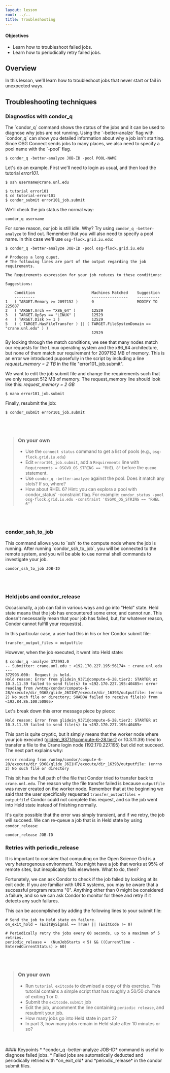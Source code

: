 ```yaml
---
layout: lesson
root: ../..
title: Troubleshooting
---
```

<div class="objectives" markdown="1">

#### Objectives
*   Learn how to troubleshoot failed jobs.
*   Learn how to periodically retry failed jobs.
</div>

<h2>Overview </h2> 
In this lesson, we'll learn how to troubleshoot jobs that never start or fail in unexpected ways. 

<h2> Troubleshooting techniques </h2> 

<h3> Diagnostics with condor_q  </h3> 
The `condor_q` command shows the status of the jobs and it can be used to diagnose why jobs are not 
running. Using the `-better-analze` flag with `condor_q` can show you detailed information about why a job isn't starting. Since OSG Connect sends jobs to many places, we also need to specify a pool name with the `-pool` flag. 

~~~
$ condor_q -better-analyze JOB-ID -pool POOL-NAME
~~~

Let's do an example. First we'll need to login as usual, and then load the tutorial *error101*.

~~~
$ ssh username@crane.unl.edu

$ tutorial error101
$ cd tutorial-error101
$ condor_submit error101_job.submit 
~~~

We'll check the job status the normal way:

~~~
condor_q username
~~~

For some reason, our job is still idle. Why? Try using `condor_q -better-analyze` to find out. Remember that you will also need to specify a pool name. In this case we'll use `osg-flock.grid.iu.edu`:

~~~
$ condor_q -better-analyze JOB-ID -pool osg-flock.grid.iu.edu
 
# Produces a long ouput. 
# The following lines are part of the output regarding the job requirements.  

The Requirements expression for your job reduces to these conditions:

Suggestions:

    Condition                         Machines Matched    Suggestion
    ---------                         ----------------    ----------
1   ( TARGET.Memory >= 2097152 )      0                   MODIFY TO 225687
2   ( TARGET.Arch == "X86_64" )       12529                
3   ( TARGET.OpSys == "LINUX" )       12529                
4   ( TARGET.Disk >= 1 )              12529                
5   ( ( TARGET.HasFileTransfer ) || ( TARGET.FileSystemDomain == "crane.unl.edu" ) )
                                      12529    
~~~

By looking through the match conditions, we see that many nodes match our requests for the Linux operating system and the x86_64 architecture, but none of them match our requirement for 2097152 MB of memory. This is an error we introduced 
puposefully in the script by including a line *request_memory = 2 TB* in the file "error101_job.submit". 

We want to edit the job submit file and change the requirements such that we only request 512 MB of memory. The request_memory line should look like this: *request_memory = 2 GB*

~~~
$ nano error101_job.submit
~~~

Finally, resubmit the job:

~~~
$ condor_submit error101_job.submit
~~~

<br/>
<br/>

> ### On your own
> * Use the `connect status` command to get a list of pools (e.g., `osg-flock.grid.iu.edu`) <br/>
> * Edit `error101_job.submit`, add a `Requirements` line with `Requirements = OSGVO_OS_STRING == "RHEL 8"` before the `queue` statement. <br/>
> *  Use `condor_q -better-analyze` against the pool. Does it match any slots? If so, where?
> *  How about RHEL 6? Hint: you can explora a pool with condor_status' -constraint flag. For example: `condor_status -pool osg-flock.grid.iu.edu -constraint 'OSGVO_OS_STRING == "RHEL 6"'`

<br/>
<br/>

<h3> condor_ssh_to_job </h3> 
This command allows you to `ssh` to the compute node where the job is running. After running `condor_ssh_to_job`, you will be connected to the remote system, and you will be able to use normal shell commands to investigate your job.

~~~
condor_ssh_to_job JOB-ID  
~~~

<br/>
<br/>

<h3> Held jobs and condor_release </h3>

Occasionally, a job can fail in various ways and go into "Held" state. Held state means that the job has encountered some error, and cannot run. This doesn't necessarily mean that your job has failed, but, for whatever reason, Condor cannot fulfill your request(s).

In this particular case, a user had this in his or her Condor submit file:

~~~
transfer_output_files = outputfile
~~~

However, when the job executed, it went into Held state:

~~~
$ condor_q -analyze 372993.0
-- Submitter: crane.unl.edu : <192.170.227.195:56174> : crane.unl.edu
---
372993.000:  Request is held.
Hold reason: Error from glidein_9371@compute-6-28.tier2: STARTER at 10.3.11.39 failed to send file(s) to <192.170.227.195:40485>: error reading from /wntmp/condor/compute-6-28/execute/dir_9368/glide_J6I1HT/execute/dir_16393/outputfile: (errno 2) No such file or directory; SHADOW failed to receive file(s) from <192.84.86.100:50805>
~~~

Let's break down this error message piece by piece:

~~~
Hold reason: Error from glidein_9371@compute-6-28.tier2: STARTER at 10.3.11.39 failed to send file(s) to <192.170.227.195:40485>
~~~

This part is quite cryptic, but it simply means that the worker node where your job executed (glidein_9371@compute-6-28.tier2 or 10.3.11.39) tried to transfer a file to the Crane login node (192.170.227.195) but did not succeed. The next part explains why:

~~~
error reading from /wntmp/condor/compute-6-28/execute/dir_9368/glide_J6I1HT/execute/dir_16393/outputfile: (errno 2) No such file or directory
~~~

This bit has the full path of the file that Condor tried to transfer back to `crane.unl.edu`. The reason why the file transfer failed is because `outputfile` was never created on the worker node. Remember that at the beginning we said that the user specifically requested `transfer_outputfiles = outputfile`! Condor could not complete this request, and so the job went into Held state instead of finishing normally.

It's quite possible that the error was simply transient, and if we retry, the job will succeed. We can re-queue a job that is in Held state by using `condor_release`: 

~~~
condor_release JOB-ID 
~~~


<h3> Retries with periodic_release </h3>

It is important to consider that computing on the Open Science Grid is a very heterogenous environment. You might have a job that works at 95% of remote sites, but inexplicably fails elsewhere. What to do, then? 

Fortunately, we can ask Condor to check if the job failed by looking at its exit code. If you are familiar with UNIX systems, you may be aware that a successful program returns "0". Anything other than 0 might be considered a failure, and so we can ask Condor to monitor for these and retry if it detects any such failures. 

This can be accomplished by adding the following lines to your submit file:

~~~
# Send the job to Held state on failure. 
on_exit_hold = (ExitBySignal == True) || (ExitCode != 0)  

# Periodically retry the jobs every 60 seconds, up to a maximum of 5 retries.
periodic_release =  (NumJobStarts < 5) && ((CurrentTime - EnteredCurrentStatus) > 60)
~~~

<br/>
<br/>

> ### On your own
> * Run `tutorial exitcode` to download a copy of this exercise. This tutorial contains a simple script that has roughly a 50/50 chance of exiting 1 or 0. <br/>
> * Submit the `exitcode.submit` job <br/>
> * Edit the job, uncomment the line containing `periodic release`, and resubmit your job.<br/> 
> * How many jobs go into Held state in part 2? <br/>
> * In part 3, how many jobs remain in Held state after 10 minutes or so?

<br/>
<br/>

<div class="keypoints" markdown="1">
#### Keypoints
*    *condor_q -better-analyze JOB-ID* command is useful to diagnose failed jobs. 
*    Failed jobs are automatically deducted and periodically retried  with *on_exit_old* and *periodic_release* in the condor submit files.
</div>


